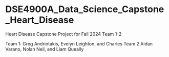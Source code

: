 # DSE4900A_Data_Science_Capstone_Heart_Disease
Heart Disease Capstone Project for Fall 2024 Team 1-2

Team 1: Greg Andriotakis, Evelyn Leighton, and Charles
Team 2 Aidan Varano, Nolan Neil, and Liam Queally
